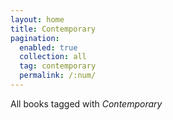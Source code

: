 ```yaml
---
layout: home
title: Contemporary
pagination: 
  enabled: true
  collection: all
  tag: contemporary
  permalink: /:num/
---
```


All books tagged with _Contemporary_
